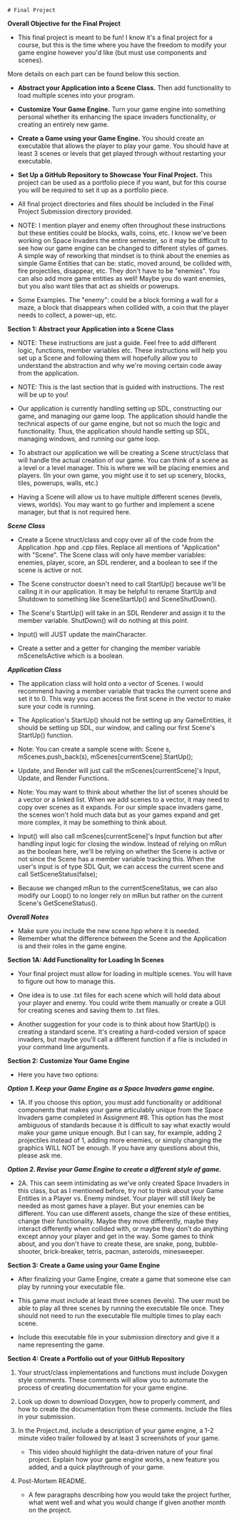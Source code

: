     # Final Project 

**Overall Objective for the Final Project** 

* This final project is meant to be fun! I know it's a final project for a course, but this is the time where you have the freedom to modify your game engine however you'd like (but must use components and scenes).

More details on each part can be found below this section.

* **Abstract your Application into a Scene Class.** Then add functionality to load multiple scenes into your program. 

* **Customize Your Game Engine.** Turn your game engine into something personal whether its enhancing the space invaders functionality, or creating an entirely new game.

* **Create a Game using your Game Engine.** You should create an executable that allows the player to play your game. You should have at least 3 scenes or levels that get played through without restarting your executable.

* **Set Up a GitHub Repository to Showcase Your Final Project.** This project can be used as a portfolio piece if you want, but for this course you will be required to set it up as a portfolio piece.

* All final project directories and files should be included in the Final Project Submission directory provided.

* NOTE: I mention player and enemy often throughout these instructions but these entities could be blocks, walls, coins, etc. I know we've been working on Space Invaders the entire semester, so it may be difficult to see how our game engine can be changed to different styles of games. A simple way of reworking that mindset is to think about the enemies as simple Game Entities that can be: static, moved around, be collided with, fire projectiles, disappear, etc. They don't have to be "enemies". You can also add more game entities as well! Maybe you do want enemies, but you also want tiles that act as shields or powerups.

* Some Examples. The "enemy": could be a block forming a wall for a maze, a block that disappears when collided with, a coin that the player needs to collect, a power-up, etc.

**Section 1: Abstract your Application into a Scene Class**

* NOTE: These instructions are just a guide. Feel free to add different logic, functions, member variables etc. These instructions will help you set up a Scene and following them will hopefully allow you to understand the abstraction and why we're moving certain code away from the application.

* NOTE: This is the last section that is guided with instructions. The rest will be up to you!

* Our application is currently handling setting up SDL, constructing our game, and managing our game loop. The application should handle the technical aspects of our game engine, but not so much the logic and functionality. Thus, the application should handle setting up SDL, managing windows, and running our game loop.

* To abstract our application we will be creating a Scene struct/class that will handle the actual creation of our game. You can think of a scene as a level or a level manager. This is where we will be placing enemies and players. (In your own game, you might use it to set up scenery, blocks, tiles, powerups, walls, etc.)

* Having a Scene will allow us to have multiple different scenes (levels, views, worlds). You may want to go further and implement a scene manager, but that is not required here.

***Scene Class***

* Create a Scene struct/class and copy over all of the code from the Application .hpp and .cpp files. Replace all mentions of "Application" with "Scene". The Scene class will only have member variables: enemies, player, score, an SDL renderer, and a boolean to see if the scene is active or not.

* The Scene constructor doesn't need to call StartUp() because we'll be calling it in our application. It may be helpful to rename StartUp and Shutdown to something like SceneStartUp() and SceneShutDown().

* The Scene's StartUp() will take in an SDL Renderer and assign it to the member variable. ShutDown() will do nothing at this point.

* Input() will JUST update the mainCharacter.

* Create a setter and a getter for changing the member variable mSceneIsActive which is a boolean.

***Application Class***

* The application class will hold onto a vector of Scenes. I would recommend having a member variable that tracks the current scene and set it to 0. This way you can access the first scene in the vector to make sure your code is running.

* The Application's StartUp() should not be setting up any GameEntities, it should be setting up SDL, our window, and calling our first Scene's StartUp() function.
* Note: You can create a sample scene with: Scene s, mScenes.push_back(s), mScenes[currentScene].StartUp();

* Update, and Render will just call the mScenes[currentScene]'s Input, Update, and Render Functions.
* Note: You may want to think about whether the list of scenes should be a vector or a linked list. When we add scenes to a vector, it may need to copy over scenes as it expands. For our simple space invaders game, the scenes won't hold much data but as your games expand and get more complex, it may be something to think about.

* Input() will also call mScenes[currentScene]'s Input function but after handling input logic for closing the window. Instead of relying on mRun as the boolean here, we'll be relying on whether the Scene is active or not since the Scene has a member variable tracking this. When the user's input is of type SDL Quit, we can access the current scene and call SetSceneStatus(false);

* Because we changed mRun to the currentSceneStatus, we can also modify our Loop() to no longer rely on mRun but rather on the current Scene's GetSceneStatus(). 

***Overall Notes***
* Make sure you include the new scene.hpp where it is needed.
* Remember what the difference between the Scene and the Application is and their roles in the game engine.

**Section 1A: Add Functionality for Loading In Scenes**

* Your final project must allow for loading in multiple scenes. You will have to figure out how to manage this.

* One idea is to use .txt files for each scene which will hold data about your player and enemy. You could write them manually or create a GUI for creating scenes and saving them to .txt files.

* Another suggestion for your code is to think about how StartUp() is creating a standard scene. It's creating a hard-coded version of space invaders, but maybe you'll call a different function if a file is included in your command line arguments.

**Section 2: Customize Your Game Engine**

* Here you have two options:

***Option 1. Keep your Game Engine as a Space Invaders game engine.***

* 1A. If you choose this option, you must add functionality or additional components that makes your game articulably unique from the Space Invaders game completed in Assignment #8. This option has the most ambiguous of standards because it is difficult to say what exactly would make your game unique enough. But I can say, for example, adding 2 projectiles instead of 1, adding more enemies, or simply changing the graphics WILL NOT be enough. If you have any questions about this, please ask me.

***Option 2. Revise your Game Engine to create a different style of game.***

* 2A. This can seem intimidating as we've only created Space Invaders in this class, but as I mentioned before, try not to think about your Game Entities in a Player vs. Enemy mindset. Your player will still likely be needed as most games have a player. But your enemies can be different. You can use different assets, change the size of these entities, change their functionality. Maybe they move differently, maybe they interact differently when collided with, or maybe they don't do anything except annoy your player and get in the way. Some games to think about, and you don't have to create these, are snake, pong, bubble-shooter, brick-breaker, tetris, pacman, asteroids, minesweeper.

**Section 3: Create a Game using your Game Engine** 

* After finalizing your Game Engine, create a game that someone else can play by running your executable file.

* This game must include at least three scenes (levels). The user must be able to play all three scenes by running the executable file once. They should not need to run the executable file multiple times to play each scene.

* Include this executable file in your submission directory and give it a name representing the game.

**Section 4: Create a Portfolio out of your GitHub Repository**

1. Your struct/class implementations and functions must include Doxygen style comments. These comments will allow you to automate the process of creating documentation for your game engine. 

2. Look up down to download Doxygen, how to properly comment, and how to create the documentation from these comments. Include the files in your submission.

3. In the Project.md, include a description of your game engine, a 1-2 minute video trailer followed by at least 3 screenshots of your game.
    * This video should highlight the data-driven nature of your final project. Explain how your game engine works, a new feature you added, and a quick playthrough of your game.

4. Post-Mortem README.
    * A few paragraphs describing how you would take the project further, what went well and what you would change if given another month on the project.
